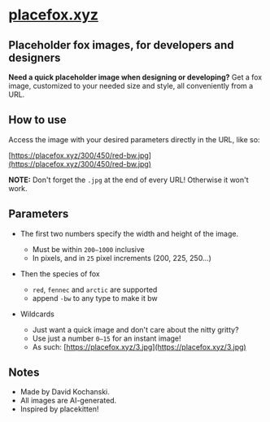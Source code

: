# [placefox.xyz](https://placefox.xyz/)

## Placeholder fox images, for developers and designers

**Need a quick placeholder image when designing or developing?**
Get a fox image, customized to your needed size and style, all conveniently from a URL.

## How to use

Access the image with your desired parameters directly in the URL, like so:

[https://placefox.xyz/300/450/red-bw.jpg](https://placefox.xyz/300/450/red-bw.jpg)

**NOTE:** Don't forget the `.jpg` at the end of every URL! Otherwise it won't work.

## Parameters

- The first two numbers specify the width and height of the image.
  - Must be within `200–1000` inclusive
  - In pixels, and in `25` pixel increments (200, 225, 250...)

- Then the species of fox
  - `red`, `fennec` and `arctic` are supported
  - append `-bw` to any type to make it bw

- Wildcards
  - Just want a quick image and don't care about the nitty gritty?
  - Use just a number `0–15` for an instant image!
  - As such: [https://placefox.xyz/3.jpg](https://placefox.xyz/3.jpg)

## Notes

- Made by David Kochanski.
- All images are AI-generated.
- Inspired by placekitten!
